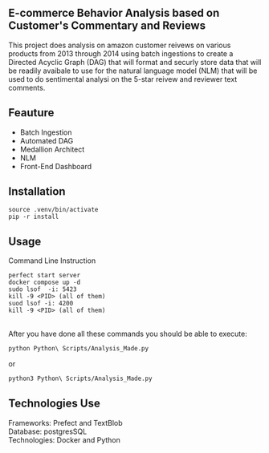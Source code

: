 ## E-commerce Behavior Analysis based on Customer's Commentary and Reviews

This project does analysis on amazon customer reivews on
various products from 2013 through 2014 using batch ingestions to create a Directed Acyclic Graph (DAG) that
will format and securly store data that will be readily avaibale to use for the natural language model (NLM) that will be used to do sentimental analysi on the 5-star reivew and reviewer text comments.

## Feauture

- Batch Ingestion
- Automated DAG
- Medallion Architect
- NLM
- Front-End Dashboard

## Installation

```
source .venv/bin/activate
pip -r install
```

## Usage

Command Line Instruction

```
perfect start server
docker compose up -d
sudo lsof  -i: 5423
kill -9 <PID> (all of them)
suod lsof -i: 4200
kill -9 <PID> (all of them)
```

<br>
After you have done all these commands you should be able to execute:

```bash
python Python\ Scripts/Analysis_Made.py
```

or

```bash
python3 Python\ Scripts/Analysis_Made.py
```

## Technologies Use

Frameworks: Prefect and TextBlob
<br>
Database: postgresSQL
<br>
Technologies: Docker and Python
